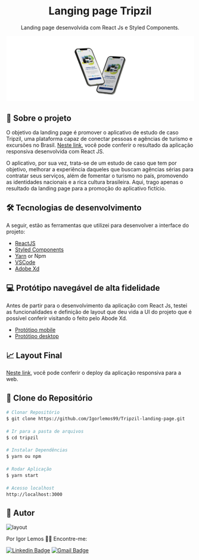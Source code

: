 

<h1 align="center"> 
 Langing page Tripzil
</h1>

<p align="center"> Landing page desenvolvida com React Js e Styled Components. </p>


![](https://github.com/Igorlemos99/Tripzil-landing-page/blob/main/Celulares_img.png)


## 🚀 Sobre o projeto
O objetivo da landing page é promover o aplicativo de estudo de caso Tripzil, uma plataforma capaz de conectar pessoas e agências de turismo e excursões no Brasil. [Neste link](https://tripzil.vercel.app/), você pode conferir o resultado da aplicação responsiva desenvolvida com React JS.

O aplicativo, por sua vez, trata-se de um estudo de caso que tem por objetivo, melhorar a experiência daqueles que buscam agências sérias para contratar seus serviços, além de fomentar o turismo no país, promovendo as identidades nacionais e a rica cultura brasileira. Aqui, trago apenas o resultado da landing page para a promoção do aplicativo fictício.

## 🛠 Tecnologias de desenvolvimento

A seguir, estão as ferramentas que utilizei para desenvolver a interface do projeto:

- [ReactJS](https://reactjs.org)
- [Styled Components](https://styled-components.com/)
- [Yarn](https://yarnpkg.com) or Npm
- [VSCode](https://code.visualstudio.com)
- [Adobe Xd](https://www.adobe.com/br/products/xd.html)

## 💻 Protótipo navegável de alta fidelidade 

Antes de partir para o desenvolvimento da aplicação com React Js, testei as funcionalidades e definição de layout que deu vida a UI do projeto que é possível conferir visitando o feito pelo Abode Xd.

- [Protótipo mobile](https://xd.adobe.com/view/946eaa3a-3b9f-48a2-7b04-441fe5b7a1e2-e25f/)
- [Protótipo desktop](https://tripzil.vercel.app/)

## 📈 Layout Final 

[Neste link](https://tripzil.vercel.app/), você pode conferir o deploy da aplicação responsiva para a web. 


## 📝 Clone do Repositório 

```bash
# Clonar Repositório 
$ git clone https://github.com/Igorlemos99/Tripzil-landing-page.git

# Ir para a pasta de arquivos
$ cd tripzil

# Instalar Dependências
$ yarn ou npm

# Rodar Aplicação
$ yarn start

# Acesso localhost
http://localhost:3000
```

<h2 id="autor"> 👷 Autor </h2>
<img width="200" border-radius="150px" height="auto" alt="layout"
    title="Igior" src="https://media-exp1.licdn.com/dms/image/C4D03AQF6PnfKmfwi1w/profile-displayphoto-shrink_200_200/0/1603248583553?e=1620259200&v=beta&t=A9gOuU7EqFVPbt_HNI2-W98eUFHBH50HdKqnf3UHNXM"/>

Por Igor Lemos 👋🏽 Encontre-me:

[![Linkedin Badge](https://img.shields.io/badge/-igorlemos-blue?style=flat-square&logo=Linkedin&logoColor=white&link=https://www.linkedin.com/in/igor-lemos-19b522156/)](https://www.linkedin.com/in/igor-lemos-19b522156/)
[![Gmail Badge](https://img.shields.io/badge/-matheusjesusigor@gmail.com-c14438?style=flat-square&logo=Gmail&logoColor=white&link=mailto:matheusjesusigor@gmail.com)](mailto:matheusjesusigor@gmail.com)
